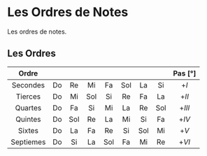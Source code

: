 # Les Ordres de Notes
Les ordres de notes.

## Les Ordres
| Ordre    |     |     |     |    |     |     |     | Pas [°]|
|:--------:|:---:|:---:|:---:|:--:|:---:|:---:|:---:|:------:|
| Secondes | Do  | Re  | Mi  | Fa | Sol | La  | Si  | +$I$   |
| Tierces  | Do  | Mi  | Sol | Si | Re  | Fa  | La  | +$II$  |
| Quartes  | Do  | Fa  | Si  | Mi | La  | Re  | Sol | +$III$ |
| Quintes  | Do  | Sol | Re  | La | Mi  | Si  | Fa  | +$IV$  |
| Sixtes   | Do  | La  | Fa  | Re | Si  | Sol | Mi  | +$V$   | 
| Septiemes| Do  | Si  | La  | Sol| Fa  | Mi  | Re  | +$VI$  |

